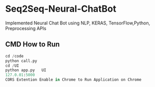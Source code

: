 # Seq2Seq-Neural-ChatBot
Implemented Neural Chat Bot using NLP, KERAS, TensorFlow,Python, Preprocessing APIs

## CMD How to Run
```python
cd /code
python call.py	
cd /UI
python app.py	UI
127.0.01:5000
CORS Extention Enable in Chrome to Run Application on Chrome
```
